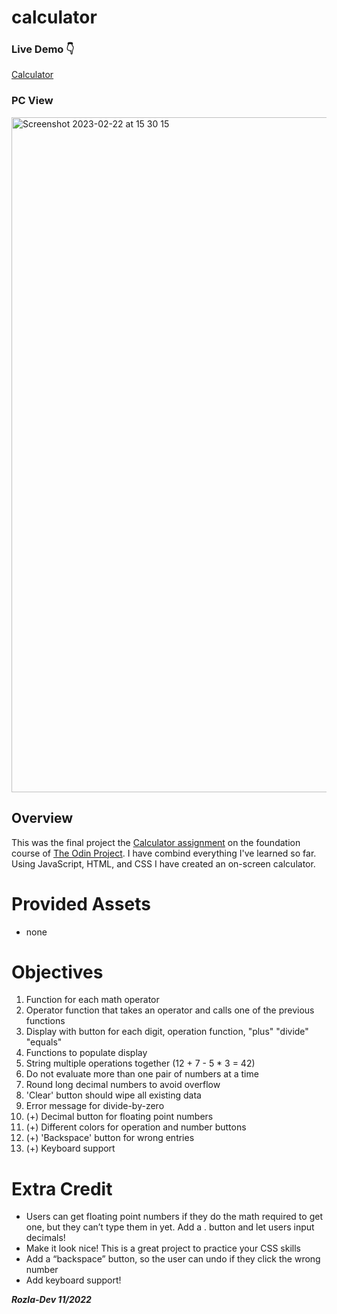 # calculator

### Live Demo :point_down:
<a href="https://curveservices.github.io/calculator/">Calculator</a>

### PC View
<img width="1080" alt="Screenshot 2023-02-22 at 15 30 15" src="https://user-images.githubusercontent.com/101556296/220672876-6a473a2e-c8e8-43ab-8288-a3f61689cae4.png">

## Overview

This was the final project the <a href="https://www.theodinproject.com/lessons/foundations-calculator">Calculator assignment</a> on the foundation course of <a href="https://www.theodinproject.com/lessons/foundations-calculator">The Odin Project<a>. I have combind everything I've learned so far. Using JavaScript, HTML, and CSS I have created an on-screen calculator.

# Provided Assets

- none

# Objectives
 
1. Function for each math operator
2. Operator function that takes an operator and calls one of the previous functions
3. Display with button for each digit, operation function, "plus" "divide" "equals"
4. Functions to populate display
5. String multiple operations together (12 + 7 - 5 * 3 = 42)
6. Do not evaluate more than one pair of numbers at a time
7. Round long decimal numbers to avoid overflow
8. 'Clear' button should wipe all existing data
9. Error message for divide-by-zero
10. (+) Decimal button for floating point numbers
11. (+) Different colors for operation and number buttons
12. (+) 'Backspace' button for wrong entries
13. (+) Keyboard support

# Extra Credit

- Users can get floating point numbers if they do the math required to get one, but they can’t type them in yet. Add a . button and let users input decimals!
- Make it look nice! This is a great project to practice your CSS skills
- Add a “backspace” button, so the user can undo if they click the wrong number
- Add keyboard support! 

***Rozla-Dev 11/2022***





